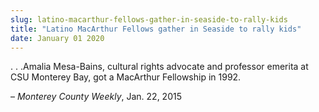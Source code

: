 ```yaml
---
slug: latino-macarthur-fellows-gather-in-seaside-to-rally-kids
title: "Latino MacArthur Fellows gather in Seaside to rally kids"
date: January 01 2020
---
```


 
<p>
  . . .Amalia Mesa&#45;Bains, cultural rights advocate and professor emerita at
  CSU Monterey Bay, got a MacArthur Fellowship in 1992.
</p>
<p>– <em>Monterey County Weekly</em>, Jan. 22, 2015</p>
 
